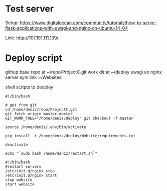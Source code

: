 # Test server
Setup: https://www.digitalocean.com/community/tutorials/how-to-serve-flask-applications-with-uwsgi-and-nginx-on-ubuntu-14-04

Link: http://107.191.111.139/

# Deploy script
githup base repo at ~/repo/ProjectC.git
work dir at ~/deploy
uwsgi an nginx server sym link ~/Websitesi

shell scripts to deoploy

```
#!/bin/bash

# get from git
cd /home/deniz/repo/ProjectC.git
git fetch origin master:master
GIT_WORK_TREE="/home/deniz/deploy" git checkout -f master

source /home/deniz/.env/bin/activate

pip install -r /home/deniz/deploy/Website/requirements.txt

deactivate

echo "`sudo bash /home/deniz/restart.sh`"
```

```
#!/bin/bash
#restart servers
/etc/init.d/nginx stop
/etc/init.d/nginx start
stop website
start website

```